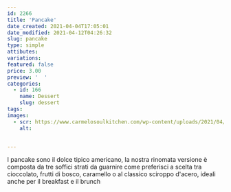 ```yaml
---
id: 2266
title: 'Pancake'
date_created: 2021-04-04T17:05:01
date_modified: 2021-04-12T04:26:32
slug: pancake
type: simple
attibutes: 
variations:
featured: false
price: 3.00
preview: '  '
categories: 
  - id: 166
    name: Dessert
    slug: dessert
tags: 
images: 
  - scr: https://www.carmelosoulkitchen.com/wp-content/uploads/2021/04/Pancake-1.png
    alt: 


---
```


<p>I pancake sono il dolce tipico americano, la nostra rinomata versione è composta da tre soffici strati da guarnire come preferisci a scelta tra cioccolato, frutti di bosco, caramello o al classico sciroppo d'acero, ideali anche per il breakfast e il brunch</p>

